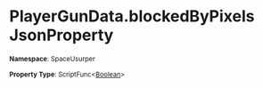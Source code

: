# PlayerGunData.blockedByPixels JsonProperty

<small>**Namespace**: SpaceUsurper</small>

<small>**Property Type**: ScriptFunc&lt;[Boolean](https://docs.microsoft.com/en-us/dotnet/api/system.boolean?view=netframework-4.5)&gt;</small>

